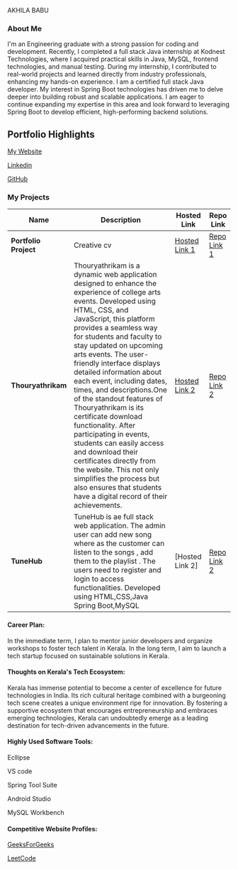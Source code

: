 AKHILA BABU

### About Me
I'm an Engineering graduate with a strong passion for coding and development. Recently, I completed a full stack Java internship at Kodnest Technologies, where I acquired practical skills in Java, MySQL, frontend technologies, and manual testing. During my internship, I contributed to real-world projects and learned directly from industry professionals, enhancing my hands-on experience.
 I am a certified full stack Java developer. My interest in Spring Boot technologies has driven me to delve deeper into building robust and scalable applications. I am eager to continue expanding my expertise in this area and look forward to leveraging Spring Boot to develop efficient, high-performing backend solutions.

## Portfolio Highlights
[My Website](https://akhilababu0.github.io/Portfolio/)



[Linkedin](https://www.linkedin.com/in/akhila-babu-a2835b292/)


[GitHub](https://github.com/akhilababu0)



### My Projects

| Name                | Description                                                               | Hosted Link                              | Repo Link                                                      |
|---------------------|---------------------------------------------------------------------------|------------------------------------------|----------------------------------------------------------------|
| **Portfolio Project**  | Creative cv                                             | [Hosted Link 1](https://akhilababu0.github.io/Portfolio/)    | [Repo Link 1](https://github.com/akhilababu0/Portfolio)             |
| **Thouryathrikam**  |Thouryathrikam is a dynamic web application designed to enhance the experience of college arts events. Developed using HTML, CSS, and JavaScript, this platform provides a seamless way for students and faculty to stay updated on upcoming arts events. The user-friendly interface displays detailed information about each event, including dates, times, and descriptions.One of the standout features of Thouryathrikam is its certificate download functionality. After participating in events, students can easily access and download their certificates directly from the website. This not only simplifies the process but also ensures that students have a digital record of their achievements.                                             | [Hosted Link 2](https://thouryathrikam.vercel.app/)    | [Repo Link 2](https://github.com/akhilababu0/thouryathrikam)             |
| **TuneHub**  |TuneHub is ae full stack web application. The admin user can add new song where as the customer can listen to the songs , add them to the playlist . The users need to register and login to access functionalities. Developed using HTML,CSS,Java Spring Boot,MySQL        |  [Hosted Link 2] |    [Repo Link 2](https://github.com/akhilababu0/TuneHubs)


#### Career Plan:
In the immediate term, I plan to mentor junior developers and organize workshops to foster tech talent in Kerala.
In the long term, I aim to launch a tech startup focused on sustainable solutions in Kerala.

#### Thoughts on Kerala's Tech Ecosystem:

Kerala has immense potential to become a center of excellence for future technologies in India. Its rich cultural heritage combined with a burgeoning tech scene creates a unique environment ripe for innovation. By fostering a supportive ecosystem that encourages entrepreneurship and embraces emerging technologies, Kerala can undoubtedly emerge as a leading destination for tech-driven advancements in the future.


#### Highly Used Software Tools:

Ecllipse


VS code


Spring Tool Suite


Android Studio


MySQL Workbench


#### Competitive Website Profiles:

[GeeksForGeeks](https://www.geeksforgeeks.org/user/akhilababu0711/)



[LeetCode](https://leetcode.com/u/akhilababu0711/)


